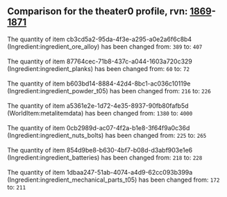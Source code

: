 ## Comparison for the theater0 profile, rvn: [1869](https://github.com/PRO100KatYT/FortniteProfileRevisions/tree/main/profiles/theater0/1869%20theater0.json)-[1871](https://github.com/PRO100KatYT/FortniteProfileRevisions/tree/main/profiles/theater0/1871%20theater0.json)

The quantity of item cb3cd5a2-95da-4f3e-a295-a0e2a6f6c8b4 (Ingredient:ingredient_ore_alloy) has been changed from: `389` to: `407`
<br><br>
The quantity of item 87764cec-71b8-437c-a044-1603a720c329 (Ingredient:ingredient_planks) has been changed from: `60` to: `72`
<br><br>
The quantity of item b603bd14-8884-42d4-8bc1-ac036c10119e (Ingredient:ingredient_powder_t05) has been changed from: `216` to: `226`
<br><br>
The quantity of item a5361e2e-1d72-4e35-8937-90fb80fafb5d (WorldItem:metalitemdata) has been changed from: `1380` to: `4000`
<br><br>
The quantity of item 0cb2989d-ac07-4f2a-b1e8-3f64f9a0c36d (Ingredient:ingredient_nuts_bolts) has been changed from: `225` to: `265`
<br><br>
The quantity of item 854d9be8-b630-4bf7-b08d-d3abf903e1e6 (Ingredient:ingredient_batteries) has been changed from: `218` to: `228`
<br><br>
The quantity of item 1dbaa247-51ab-4074-a4d9-62cc093b399a (Ingredient:ingredient_mechanical_parts_t05) has been changed from: `172` to: `211`
<br><br>
